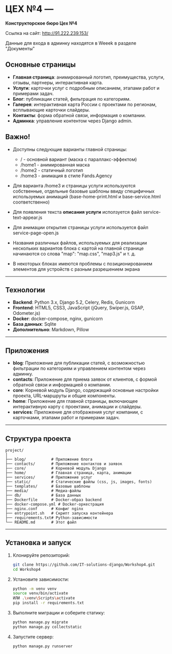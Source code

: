 # ЦЕХ №4 — 

**Конструкторское бюро Цех №4**

Ссылка на сайт: http://91.222.239.153/

Данные для входа в админку находятся в Weeek в разделе "Документы"

## Основные страницы

- **Главная страница**: анимированный логотип, преимущества, услуги, отзывы, партнеры, интерактивная карта.
- **Услуги**: карточки услуг с подробным описанием, этапами работ и примерами задач.
- **Блог**: публикации статей, фильтрация по категориям.
- **Галерея**: интерактивная карта России с проектами по регионам, всплывающие карточки слайдеры.
- **Контакты**: форма обратной связи, информация о компании.
- **Админка**: управление контентом через Django admin.

## Важно!

- Доступны следующие варианты главной страницы:

    - / - основной вариант (маска с параллакс-эффектом)
    - /home1 - анимированная маска
    - /home2 - статичный логотип
    - /home3 - анимация в стиле Fands.Agency

- Для варианта /home3 и страницы услуги используются собственные, отдельные базовые шаблоны ввиду специфичных используемых анимаций (base-home-print.html и base-service.html соответственно)

- Для появления текста **описания услуги** исползуется файл service-text-appear.js
- Для анимации открытия страницы услуги используется файл service-page-open.js 
- Названия различных файлов, используемых для реализации нескольких вариантов блока с картой на главной странице начинаются со слова "map": "map.css", "map3.js" и т. д.
- В некоторых блоках имеются проблемы с позиционированием элементов для устройств с разным разрешением экрана

---

## Технологии

- **Backend**: Python 3.x, Django 5.2, Celery, Redis, Gunicorn
- **Frontend**: HTML5, CSS3, JavaScript (jQuery, Swiper.js, GSAP, Odometer.js)
- **Docker**: docker-compose, nginx, gunicorn
- **База данных**: Sqlite
- **Дополнительно**: Markdown, Pillow

---

## Приложения

- **blog**: Приложение для публикации статей, с возможностью фильтрации по категориям и управлением контентом через админку.
- **contacts**: Приложение для приема заявок от клиентов, с формой обратной связи и информацией о компании.
- **core**: Корневой модуль Django, содержащий основные настройки проекта, URL-маршруты и общие компоненты.
- **home**: Приложение для главной страницы, включающее интерактивную карту с проектами, анимации и слайдеры.
- **services**: Приложение для отображения услуг компании, с карточками, этапами работ и примерами задач.

---

## Структура проекта

```
project/
│
├── blog/           # Приложение блога
├── contacts/       # Приложение контактов и заявок
├── core/           # Корневой модуль Django
├── home/           # Главная страница, карта, анимации
├── services/       # Приложение услуг
├── static/         # Статические файлы (css, js, images, fonts)
├── templates/      # Базовые шаблоны
├── media/          # Медиа-файлы
├── db/             # База данных
├── Dockerfile      # Docker-образ backend
├── docker-compose.yml # Docker-оркестрация
├── nginx.conf      # Конфиг nginx
├── entrypoint.sh   # Скрипт запуска контейнера
├── requirements.txt# Python-зависимости
└── README.md       # Этот файл
```

---

## Установка и запуск

1. Клонируйте репозиторий:
    ```bash
    git clone https://github.com/IT-solutions-django/Workshop4.git
    cd Workshop4
    ```

2. Установите зависимости:
    ```bash
    python -m venv venv
    source venv/bin/activate 
    ИЛИ .\venv\Scripts\activate
    pip install -r requirements.txt
    ```

3. Выполните миграции и соберите статику:
    ```bash
    python manage.py migrate
    python manage.py collectstatic
    ```

4. Запустите сервер:
    ```bash
    python manage.py runserver
    ```
